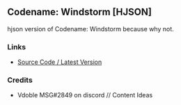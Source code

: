 ## Codename: Windstorm [HJSON]

hjson version of Codename: Windstorm because why not.

### Links

- [Source Code / Latest Version](https://github.com/driftheque/CodenameWindstormHJSON/archive/refs/heads/main.zip)

### Credits

- Vdoble MSG#2849 on discord // Content Ideas
